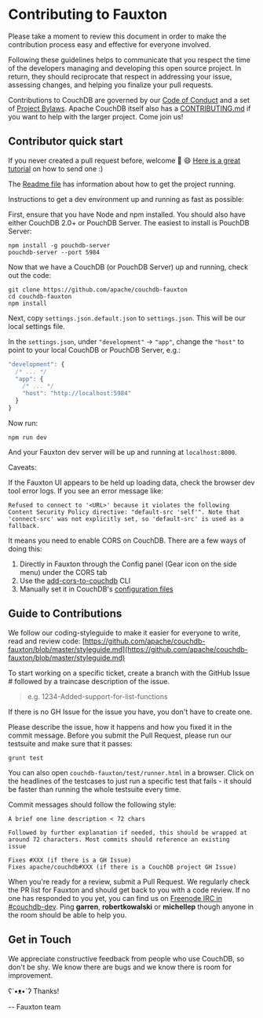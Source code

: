 # Contributing to Fauxton

Please take a moment to review this document in order to make the contribution
process easy and effective for everyone involved.

Following these guidelines helps to communicate that you respect the time of
the developers managing and developing this open source project. In return,
they should reciprocate that respect in addressing your issue, assessing
changes, and helping you finalize your pull requests.

Contributions to CouchDB are governed by our [Code of Conduct][6] and a set of
[Project Bylaws][7]. Apache CouchDB itself also has a [CONTRIBUTING.md][9] if
you want to help with the larger project. Come join us!

## Contributor quick start

If you never created a pull request before, welcome :tada: :smile: [Here is a great tutorial](https://egghead.io/series/how-to-contribute-to-an-open-source-project-on-github)
on how to send one :)

The [Readme file](https://github.com/apache/couchdb-fauxton/blob/master/readme.md) has information about how to get the project running.

Instructions to get a dev environment up and running as fast as possible:

First, ensure that you have Node and npm installed. You should also have either CouchDB 2.0+ or PouchDB Server. The easiest to install is PouchDB Server:

```
npm install -g pouchdb-server
pouchdb-server --port 5984
```

Now that we have a CouchDB (or PouchDB Server) up and running, check out the code:

```
git clone https://github.com/apache/couchdb-fauxton
cd couchdb-fauxton
npm install
```

Next, copy `settings.json.default.json` to `settings.json`. This will be our local settings file.

In the `settings.json`, under `"development"` -> `"app"`, change the `"host"` to point to your local CouchDB or PouchDB Server, e.g.:

```js
"development": {
  /* ... */
  "app": {
    /* ... */
    "host": "http://localhost:5984"
  }
}
```

Now run:

    npm run dev

And your Fauxton dev server will be up and running at `localhost:8000`.

Caveats:

If the Fauxton UI appears to be held up loading data, check the
browser dev tool error logs. If you see an error message like:

```
Refused to connect to '<URL>' because it violates the following Content Security Policy directive: "default-src 'self'". Note that 'connect-src' was not explicitly set, so 'default-src' is used as a fallback.
```

It means you need to enable CORS on CouchDB. There are a few ways of doing this:

1. Directly in Fauxton through the Config panel (Gear icon on the side menu) under the CORS tab
2. Use the [add-cors-to-couchdb](https://github.com/pouchdb/add-cors-to-couchdb) CLI
3. Manually set it in CouchDB's [configuration files](https://docs.couchdb.org/en/1.3.0/cors.html#enabling-cors)

## Guide to Contributions

We follow our coding-styleguide to make it easier for everyone to write, read and review code:
[https://github.com/apache/couchdb-fauxton/blob/master/styleguide.md](https://github.com/apache/couchdb-fauxton/blob/master/styleguide.md)

To start working on a specific ticket, create a branch with the GitHub Issue # followed by a traincase description of the issue.

> e.g. 1234-Added-support-for-list-functions

If there is no GH Issue for the issue you have, you don't have to create one.

Please describe the issue, how it happens and how you fixed it in the commit message. Before you submit the Pull
Request, please run our testsuite and make sure that it passes:

```
grunt test
```

You can also open `couchdb-fauxton/test/runner.html` in a browser. Click on the headlines of the testcases to just run
a specific test that fails - it should be faster than running the whole testsuite every time.

Commit messages should follow the following style:

```
A brief one line description < 72 chars

Followed by further explanation if needed, this should be wrapped at
around 72 characters. Most commits should reference an existing
issue

Fixes #XXX (if there is a GH Issue)
Fixes apache/couchdb#XXX (if there is a CouchDB project GH Issue)
```

When you're ready for a review, submit a Pull Request. We regularly check the PR list for Fauxton and should get back
to you with a code review. If no one has responded to you yet, you can find us on [Freenode IRC in #couchdb-dev][8].
Ping **garren**, **robertkowalski** or **michellep** though anyone in the room should be able to help you.

## Get in Touch

We appreciate constructive feedback from people who use CouchDB, so don't be shy. We know there are bugs and we know
there is room for improvement.

ʕ´•ᴥ•`ʔ Thanks!

-- Fauxton team

[6]: http://couchdb.apache.org/conduct.html
[7]: http://couchdb.apache.org/bylaws.html
[8]: http://webchat.freenode.net?channels=%23couchdb-dev
[9]: https://github.com/apache/couchdb/blob/master/CONTRIBUTING.md
